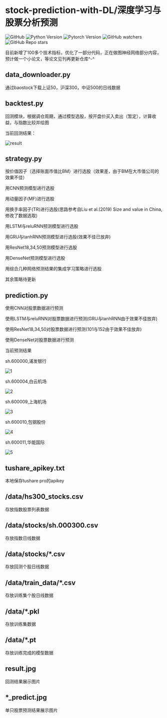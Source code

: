 # stock-prediction-with-DL/深度学习与股票分析预测

![GitHub](https://img.shields.io/github/license/AkatsukiYamisora/stock-prediction-with-DL)
![Python Version](https://img.shields.io/badge/python-3.8+-blue)
![Pytorch Version](https://img.shields.io/badge/torch-1.7.0+-blue)
![GitHub watchers](https://img.shields.io/github/watchers/AkatsukiYamisora/stock-prediction-with-DL?style=social)
![GitHub Repo stars](https://img.shields.io/github/stars/AkatsukiYamisora/stock-prediction-with-DL?style=social)

目前新增了100多个技术指标，优化了一部分代码，正在做图神经网络部分内容，预计做一个小论文，等论文见刊再更新仓库^-^

## data_downloader.py

通过baostock下载上证50，沪深300，中证500的日线数据

## backtest.py

回测模块，根据调仓周期，通过模型选股，按开盘价买入卖出（暂定），计算收益，与指数比较并绘图

当前回测结果：

![result](result.jpg)

## strategy.py

按价值因子（选择账面市值比BM）进行选股（效果差，由于BM在大市值公司的效果不佳）

用CNN预测模型进行选股

用动量因子(MF)进行选股

用换手率因子(TR)进行选股(思路参考自Liu et al.(2019) Size and value in China, 修改了数据选取)

用LSTM与reluRNN预测模型进行选股

用GRU与tanhRNN预测模型进行选股(效果不佳已放弃)

用ResNet18,34,50预测模型进行选股

用DenseNet预测模型进行选股

用综合几种网络预测结果的集成学习策略进行选股

其余策略待更新

## prediction.py

使用CNN对股票数据进行预测

使用LSTM与reluRNN对股票数据进行预测(GRU与tanhRNN由于效果不佳放弃)

使用ResNet18,34,50对股票数据进行预测(101与152由于效果不佳放弃)

使用DenseNet对股票数据进行预测

当前预测结果

sh.600000,浦发银行

![1](sh.600000_predict.jpg)

sh.600004,白云机场

![2](sh.600004_predict.jpg)

sh.600009,上海机场

![3](sh.600009_predict.jpg)

sh.600010,包钢股份

![4](sh.600010_predict.jpg)

sh.600011,华能国际

![5](sh.600011_predict.jpg)

## tushare_apikey.txt

本地保存tushare pro的apikey

## /data/hs300_stocks.csv

存放指数股票列表数据

## /data/stocks/sh.000300.csv

存放指数日线数据

## /data/stocks/*.csv

存放回测个股日线数据

## /data/train_data/*.csv

存放训练集个股日线数据

## /data/*.pkl

存放训练集数据

## /data/*.pt

存放训练完成的模型数据

## result.jpg

回测结果展示图片

## *_predict.jpg

单只股票预测结果展示图片
